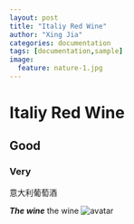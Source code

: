 ```yaml
---
layout: post
title: "Italiy Red Wine"
author: "Xing Jia"
categories: documentation
tags: [documentation,sample]
image:
  feature: nature-1.jpg
---
```

# Italiy Red Wine
## Good
### Very
意大利葡萄酒

***The wine***
the wine
![avatar](http://espritech.cn/assets/img/intaliy_wine_01.jpg)